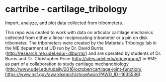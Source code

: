 # cartribe - cartilage_tribology
Import, analyze, and plot data collected from tribometers.

This repo was ceated to work with data on articular cartilage mechanics collected from either a linear reciprocating tribometer or a pin on disk tribometer.  The tribometers were created by the Materials Tribology lab in the ME deparment at UD run by Dr. David Burris (http://research.me.udel.edu/~dlburris/) and are operated by students of Dr. Burris and Dr. Christopher Price (http://sites.udel.edu/pricegroup/) in BME as part of a collaboration to study cartilage mechanobiology (http://www.udel.edu/udaily/2016/october/cartilage-joint-function/, https://www.nsf.gov/awardsearch/showAward?AWD_ID=1635536).
